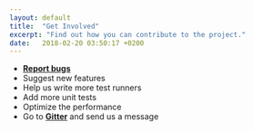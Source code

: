 ```yaml
---
layout: default
title:  "Get Involved"
excerpt: "Find out how you can contribute to the project."
date:   2018-02-20 03:50:17 +0200
---
```

- [**Report bugs**](https://github.com/angelovstanton/Meissa/issues)
- Suggest new features
- Help us write more test runners
- Add more unit tests
- Optimize the performance
- Go to [**Gitter**](https://gitter.im/meissarunner/) and send us a message
